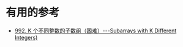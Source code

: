 






# 有用的参考

* [992. K 个不同整数的子数组（困难）---Subarrays with K Different Integers)](https://leetcode-solution-leetcode-pp.gitbook.io/leetcode-solution/selected/atmostk)
